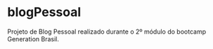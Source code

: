 # blogPessoal
 Projeto de Blog Pessoal realizado durante o 2º módulo do bootcamp Generation Brasil.
